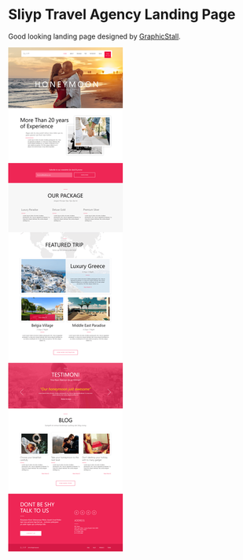 # Sliyp Travel Agency Landing Page

Good looking landing page designed by [ GraphicStall](https://dribbble.com/graphicstall).

![FontCDN screenshot](./assets/images/template.png)
